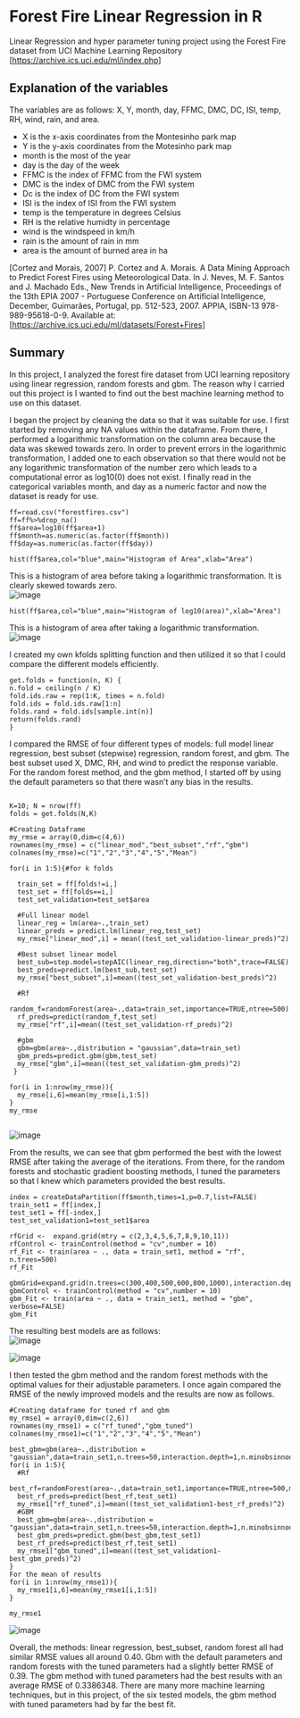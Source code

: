 # Forest Fire Linear Regression in R

Linear Regression and hyper parameter tuning project using the Forest Fire dataset from UCI Machine Learning Repository [https://archive.ics.uci.edu/ml/index.php]

## Explanation of the variables
The variables are as follows: X, Y, month, day, FFMC, DMC, DC, ISI, temp, RH, wind, rain, and area.  

- X is the x-axis coordinates from the Montesinho park map  
- Y is the y-axis coordinates from the Motesinho park map  
- month is the most of the year  
- day is the day of the week  
- FFMC is the index of FFMC from the FWI system  
- DMC is the index of DMC from the FWI system  
- Dc is the index of DC from the FWI system  
- ISI is the index of ISI from the FWI system  
- temp is the temperature in degrees Celsius  
- RH is the relative humidty in percentage  
- wind is the windspeed in km/h  
- rain is the amount of rain in mm  
- area is the amount of burned area in ha  

[Cortez and Morais, 2007] P. Cortez and A. Morais. A Data Mining Approach to Predict Forest Fires using Meteorological Data. In J. Neves, M. F. Santos and J. Machado Eds., New Trends in Artificial Intelligence, Proceedings of the 13th EPIA 2007 - Portuguese Conference on Artificial Intelligence, December, Guimarães, Portugal, pp. 512-523, 2007. APPIA, ISBN-13 978-989-95618-0-9. Available at: [https://archive.ics.uci.edu/ml/datasets/Forest+Fires]

## Summary
In this project, I analyzed the forest fire dataset from UCI learning repository using linear regression, random forests and gbm. The reason why I carried out this project is I wanted to find out the best machine learning method to use on this dataset.  

I began the project by cleaning the data so that it was suitable for use. I first started by removing any NA values within the dataframe. From there, I performed a logarithmic transformation on the column area because the data was skewed towards zero. In order to prevent errors in the logarithmic transformation, I added one to each observation so that there would not be any logarithmic transformation of the number zero which leads to a computational error as log10(0) does not exist. I finally read in the categorical variables month, and day as a numeric factor and now the dataset is ready for use.
```
ff=read.csv("forestfires.csv")
ff=ff%>%drop_na()
ff$area=log10(ff$area+1)
ff$month=as.numeric(as.factor(ff$month))
ff$day=as.numeric(as.factor(ff$day))
```

```
hist(ff$area,col="blue",main="Histogram of Area",xlab="Area")
```
This is a histogram of area before taking a logarithmic transformation. It is clearly skewed towards zero.  
![image](https://user-images.githubusercontent.com/95319198/144772914-b7315805-6db8-45e5-b586-90e5600c4f88.png)  

```
hist(ff$area,col="blue",main="Histogram of log10(area)",xlab="Area")
```

This is a histogram of area after taking a logarithmic transformation.
![image](https://user-images.githubusercontent.com/95319198/144772930-5f5122bc-7544-4c86-b910-2db3083d60dc.png)  

I created my own kfolds splitting function and then utilized it so that I could compare the different models efficiently. 
```
get.folds = function(n, K) {
n.fold = ceiling(n / K) 
fold.ids.raw = rep(1:K, times = n.fold)
fold.ids = fold.ids.raw[1:n]
folds.rand = fold.ids[sample.int(n)]
return(folds.rand)
}
```
I compared the RMSE of four different types of models: full model linear regression, best subset (stepwise) regression, random forest, and gbm. The best subset used X, DMC, RH, and wind to predict the response variable. For the random forest method, and the gbm method, I started off by using the default parameters so that there wasn’t any bias in the results.

```

K=10; N = nrow(ff)
folds = get.folds(N,K)

#Creating Dataframe
my_rmse = array(0,dim=c(4,6))
rownames(my_rmse) = c("linear_mod","best_subset","rf","gbm")
colnames(my_rmse)=c("1","2","3","4","5","Mean")

for(i in 1:5){#for k folds
  
  train_set = ff[folds!=i,]
  test_set = ff[folds==i,]
  test_set_validation=test_set$area 
  
  #Full linear model
  linear_reg = lm(area~.,train_set)
  linear_preds = predict.lm(linear_reg,test_set)
  my_rmse["linear_mod",i] = mean((test_set_validation-linear_preds)^2)
  
  #Best subset linear model
  best_sub=step.model=stepAIC(linear_reg,direction="both",trace=FALSE)
  best_preds=predict.lm(best_sub,test_set)
  my_rmse["best_subset",i]=mean((test_set_validation-best_preds)^2)
  
  #Rf
  random_f=randomForest(area~.,data=train_set,importance=TRUE,ntree=500)
  rf_preds=predict(random_f,test_set)
  my_rmse["rf",i]=mean((test_set_validation-rf_preds)^2)
  
  #gbm
  gbm=gbm(area~.,distribution = "gaussian",data=train_set)
  gbm_preds=predict.gbm(gbm,test_set)
  my_rmse["gbm",i]=mean((test_set_validation-gbm_preds)^2)
 } 
 
for(i in 1:nrow(my_rmse)){
  my_rmse[i,6]=mean(my_rmse[i,1:5])
}
my_rmse
  
```

![image](https://user-images.githubusercontent.com/95319198/144773367-7ae05efe-070d-4f44-a4d1-a5548321d183.png)  

From the results, we can see that gbm performed the best with the lowest RMSE after taking the average of the iterations. From there, for the random forests and stochastic gradient boosting methods, I tuned the parameters so that I knew which parameters provided the best results. 
```
index = createDataPartition(ff$month,times=1,p=0.7,list=FALSE)
train_set1 = ff[index,]
test_set1 = ff[-index,]
test_set_validation1=test_set1$area

rfGrid <-  expand.grid(mtry = c(2,3,4,5,6,7,8,9,10,11))
rfControl <- trainControl(method = "cv",number = 10)
rf_Fit <- train(area ~ ., data = train_set1, method = "rf", n.trees=500)
rf_Fit

gbmGrid=expand.grid(n.trees=c(300,400,500,600,800,1000),interaction.depth=c(1,2,3),shrinkage=c(0.001,0.01,0.05,0.25),n.minobsinnode=c(10))
gbmControl <- trainControl(method = "cv",number = 10)
gbm_Fit <- train(area ~ ., data = train_set1, method = "gbm", verbose=FALSE)
gbm_Fit
```
The resulting best models are as follows:   
![image](https://user-images.githubusercontent.com/95319198/144773328-ec99751d-b2c0-49bd-a1c2-d0c3e92bcb9e.png)  

![image](https://user-images.githubusercontent.com/95319198/144773349-a7ef58a3-3b67-4dbd-a32e-fb1ae3f925ca.png)  

I then tested the gbm method and the random forest methods with the optimal values for their adjustable parameters. I once again compared the RMSE of the newly improved models and the results are now as follows.  

```
#Creating dataframe for tuned rf and gbm
my_rmse1 = array(0,dim=c(2,6))
rownames(my_rmse1) = c("rf_tuned","gbm_tuned")
colnames(my_rmse1)=c("1","2","3","4","5","Mean")

best_gbm=gbm(area~.,distribution = "gaussian",data=train_set1,n.trees=50,interaction.depth=1,n.minobsinnode=10,shrinkage=0.1)
for(i in 1:5){
  #Rf
  best_rf=randomForest(area~.,data=train_set1,importance=TRUE,ntree=500,mtry=2)
  best_rf_preds=predict(best_rf,test_set1)
  my_rmse1["rf_tuned",i]=mean((test_set_validation1-best_rf_preds)^2)
  #GBM
  best_gbm=gbm(area~.,distribution = "gaussian",data=train_set1,n.trees=50,interaction.depth=1,n.minobsinnode=10,shrinkage=0.1)
  best_gbm_preds=predict.gbm(best_gbm,test_set1)
  best_rf_preds=predict(best_rf,test_set1)
  my_rmse1["gbm_tuned",i]=mean((test_set_validation1-best_gbm_preds)^2)
}
For the mean of results
for(i in 1:nrow(my_rmse1)){
  my_rmse1[i,6]=mean(my_rmse1[i,1:5])
}

my_rmse1
```
![image](https://user-images.githubusercontent.com/95319198/144773428-bc3dd63e-84f6-4dd1-b683-d85b5ab97e82.png)  

Overall, the methods: linear regression, best_subset, random forest all had similar RMSE values all around 0.40. Gbm with the default parameters and random forests with the tuned parameters had a slightly better RMSE of 0.39. The gbm method with tuned parameters had the best results with an average RMSE of 0.3386348. There are many more machine learning techniques, but in this project, of the six tested models, the gbm method with tuned parameters had by far the best fit.  






